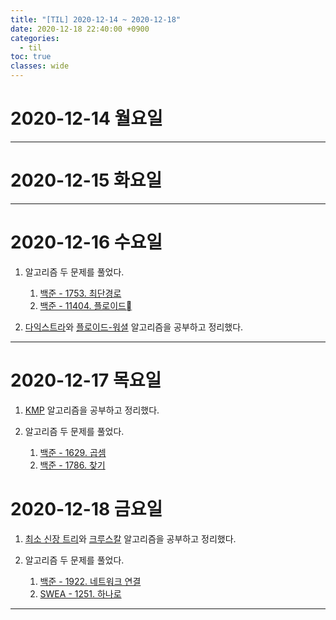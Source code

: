 ```yaml
---
title: "[TIL] 2020-12-14 ~ 2020-12-18"
date: 2020-12-18 22:40:00 +0900
categories:
  - til
toc: true
classes: wide
---
```


# 2020-12-14 월요일

---

# 2020-12-15 화요일

---

# 2020-12-16 수요일

1. 알고리즘 두 문제를 풀었다.

   1. [백준 - 1753. 최단경로](http://ddb8036631.github.io/boj/백준_1753_최단경로)
   2. [백준 - 11404. 플로이드](http://ddb8036631.github.io/boj/백준_11404_플로이드)

2. [다익스트라](http://ddb8036631.github.io/algorithm/다익스트라)와 [플로이드-워셜](http://ddb8036631.github.io/algorithm/플로이드-워셜) 알고리즘을 공부하고 정리했다.

---

# 2020-12-17 목요일

1. [KMP](http://ddb8036631.github.io/algorithm/KMP1) 알고리즘을 공부하고 정리했다.

2. 알고리즘 두 문제를 풀었다.
   1. [백준 - 1629. 곱셈](http://ddb8036631.github.io/boj/백준_1629_곱셈)
   2. [백준 - 1786. 찾기](http://ddb8036631.github.io/boj/백준_1786_찾기)

# 2020-12-18 금요일

1. [최소 신장 트리](http://ddb8036631.github.io/algorithm/최소-신장-트리)와 [크루스칼](http://ddb8036631.github.io/algorithm/최소-신장-트리) 알고리즘을 공부하고 정리했다.

2. 알고리즘 두 문제를 풀었다.
    1. [백준 - 1922. 네트워크 연결](http://ddb8036631.github.io/boj/백준_1922_네트워크-연결)
    2. [SWEA - 1251. 하나로](http://ddb8036631.github.io/swea/SWEA_1251_하나로)

---